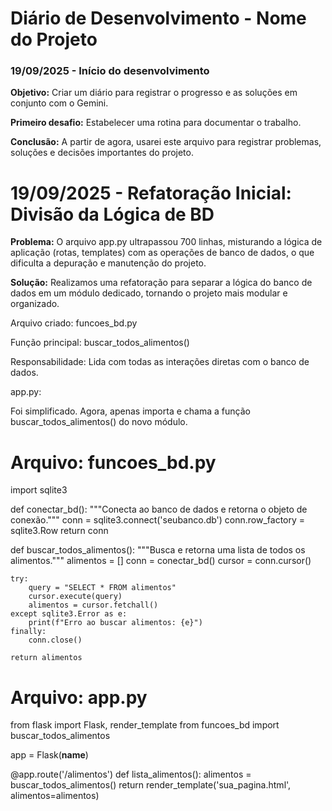 # Diário de Desenvolvimento - Nome do Projeto

### 19/09/2025 - Início do desenvolvimento

**Objetivo:** Criar um diário para registrar o progresso e as soluções em conjunto com o Gemini.

**Primeiro desafio:** Estabelecer uma rotina para documentar o trabalho.

**Conclusão:** A partir de agora, usarei este arquivo para registrar problemas, soluções e decisões importantes do projeto.
# 19/09/2025 - Refatoração Inicial: Divisão da Lógica de BD
**Problema:**
O arquivo app.py ultrapassou 700 linhas, misturando a lógica de aplicação (rotas, templates) com as operações de banco de dados, o que dificulta a depuração e manutenção do projeto.

**Solução:**
Realizamos uma refatoração para separar a lógica do banco de dados em um módulo dedicado, tornando o projeto mais modular e organizado.

Arquivo criado: funcoes_bd.py

Função principal: buscar_todos_alimentos()

Responsabilidade: Lida com todas as interações diretas com o banco de dados.

app.py:

Foi simplificado. Agora, apenas importa e chama a função buscar_todos_alimentos() do novo módulo.

# Arquivo: funcoes_bd.py

import sqlite3

def conectar_bd():
    """Conecta ao banco de dados e retorna o objeto de conexão."""
    conn = sqlite3.connect('seubanco.db')
    conn.row_factory = sqlite3.Row
    return conn

def buscar_todos_alimentos():
    """Busca e retorna uma lista de todos os alimentos."""
    alimentos = []
    conn = conectar_bd()
    cursor = conn.cursor()
    
    try:
        query = "SELECT * FROM alimentos"
        cursor.execute(query)
        alimentos = cursor.fetchall()
    except sqlite3.Error as e:
        print(f"Erro ao buscar alimentos: {e}")
    finally:
        conn.close()
        
    return alimentos
    
# Arquivo: app.py

from flask import Flask, render_template
from funcoes_bd import buscar_todos_alimentos

app = Flask(__name__)

@app.route('/alimentos')
def lista_alimentos():
    alimentos = buscar_todos_alimentos()
    return render_template('sua_pagina.html', alimentos=alimentos)

